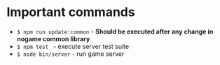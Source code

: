 # Important commands

- ``$ npm run update:common`` - **Should be executed after any change in nogame common library**
- ``$ npm test `` - execute server test suite 
- ``$ node bin/server`` - run game server
